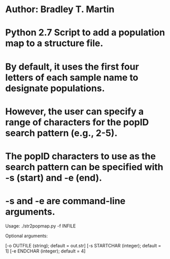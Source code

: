 # Author: Bradley T. Martin

# Python 2.7 Script to add a population map to a structure file.
# By default, it uses the first four letters of each sample name to designate populations.
# However, the user can specify a range of characters for the popID search pattern (e.g., 2-5).

# The popID characters to use as the search pattern can be specified with -s (start) and -e (end).
# -s and -e are command-line arguments.

Usage: ./str2popmap.py -f INFILE

Optional arguments:

[-o OUTFILE (string); default = out.str] 
[-s STARTCHAR (integer); default = 1] 
[-e ENDCHAR (integer); default = 4]


